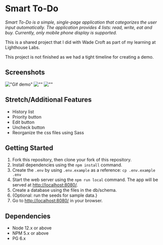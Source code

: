 # Smart To-Do


*Smart To-Do is a simple, single-page application that categorizes the user input automatically.*
*The application provides 4 lists: read, write, eat and buy. Currently, only mobile phone display is supported.*

This is a shared project that I did with Wade Croft as part of my learning at Lighthouse Labs.

This project is not finished as we had a tight timeline for creating a demo.

## Screenshots

!["Gif demo"]()
![""]()
![""]()

## Stretch/Additional Features
- History list
- Priority button
- Edit button
- Uncheck button
- Reorganize the css files using Sass


## Getting Started

1. Fork this repository, then clone your fork of this repository.
2. Install dependencies using the `npm install` command.
3. Create the `.env` by using `.env.example` as a reference: `cp .env.example .env`
4. Start the web server using the `npm run local` command. The app will be served at <http://localhost:8080/>.
5. Create a database using the files in the db/schema.
6. {Optional: run the seeds for sample data.}
7. Go to <http://localhost:8080/> in your browser.



## Dependencies

- Node 12.x or above
- NPM 5.x or above
- PG 6.x
